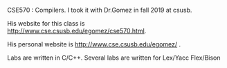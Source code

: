 CSE570 : Compilers. I took it with Dr.Gomez in fall 2019 at csusb.

His website for this class is http://www.cse.csusb.edu/egomez/cse570.html.

His personal website is http://www.cse.csusb.edu/egomez/ . 
 
Labs are written in C/C++. Several labs are written for Lex/Yacc Flex/Bison
